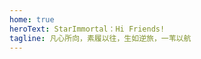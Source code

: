 ```yaml
---
home: true
heroText: StarImmortal：Hi Friends!
tagline: 凡心所向，素履以往，生如逆旅，一苇以航
---
```


<template>
    <div class="container">
        <div class="footer">
          MIT Licensed | Copyright © 2021&nbsp;&nbsp;
          <a
            href="http://www.beian.miit.gov.cn"
            target="_blank"
            rel="nofollow me noopener noreferrer"
          >
          闽ICP备2022002343号-2
          </a>
        </div>
    </div>
</template>

<script>
  export default {
    data() {
      return {}
    },
    mounted() {},
    methods: {}
  }
</script>

<style scoped>
@import '/assets/font/font.css';

.footer {
  position: absolute;
  bottom: 0;
  transform: translate(-50%, -50%);
  left: 50%;
  clear:both;
  border-top: none !important;
}
</style>
